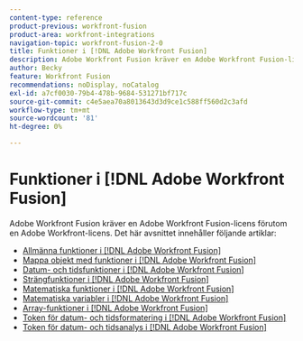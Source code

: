 ```yaml
---
content-type: reference
product-previous: workfront-fusion
product-area: workfront-integrations
navigation-topic: workfront-fusion-2-0
title: Funktioner i [!DNL Adobe Workfront Fusion]
description: Adobe Workfront Fusion kräver en Adobe Workfront Fusion-licens förutom en Adobe Workfront-licens.
author: Becky
feature: Workfront Fusion
recommendations: noDisplay, noCatalog
exl-id: a7cf0030-79b4-478b-9684-531271bf717c
source-git-commit: c4e5aea70a8013643d3d9ce1c588ff560d2c3afd
workflow-type: tm+mt
source-wordcount: '81'
ht-degree: 0%

---
```


# Funktioner i [!DNL Adobe Workfront Fusion]

Adobe Workfront Fusion kräver en Adobe Workfront Fusion-licens förutom en Adobe Workfront-licens.
Det här avsnittet innehåller följande artiklar:

* [Allmänna funktioner i [!DNL Adobe Workfront Fusion]](../../workfront-fusion/functions/general-functions.md)
* [Mappa objekt med funktioner i [!DNL Adobe Workfront Fusion]](../../workfront-fusion/functions/map-using-functions.md)
* [Datum- och tidsfunktioner i [!DNL Adobe Workfront Fusion]](../../workfront-fusion/functions/date-and-time-functions.md)
* [Strängfunktioner i [!DNL Adobe Workfront Fusion]](../../workfront-fusion/functions/string-functions.md)
* [Matematiska funktioner i [!DNL Adobe Workfront Fusion]](../../workfront-fusion/functions/math-functions.md)
* [Matematiska variabler i [!DNL Adobe Workfront Fusion]](../../workfront-fusion/functions/math-variables.md)
* [Array-funktioner i [!DNL Adobe Workfront Fusion]](../../workfront-fusion/functions/array-functions.md)
* [Token för datum- och tidsformatering i [!DNL Adobe Workfront Fusion]](../../workfront-fusion/functions/tokens-for-date-and-time-formatting.md)
* [Token för datum- och tidsanalys i [!DNL Adobe Workfront Fusion]](../../workfront-fusion/functions/tokens-for-date-and-time-parsing.md)
